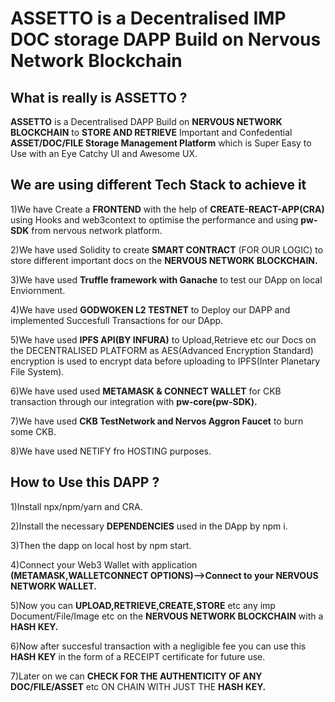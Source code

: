 
# ASSETTO is a Decentralised IMP DOC storage DAPP Build on Nervous Network Blockchain



## What is really is ASSETTO ?

<Strong>ASSETTO</Strong> is a Decentralised DAPP Build on <Strong>NERVOUS NETWORK BLOCKCHAIN</Strong> to <Strong>STORE AND RETRIEVE</Strong>
Important and Confedential <Strong>ASSET/DOC/FILE Storage Management Platform</Strong> which is Super Easy to Use with an Eye Catchy UI and Awesome UX.



## We are using different Tech Stack to achieve it

 1)We have Create a <Strong>FRONTEND</Strong> with the help of <Strong>CREATE-REACT-APP(CRA)</Strong> using Hooks and web3context to optimise the         performance and using <Strong>pw-SDK</Strong> from nervous network platform.

 2)We have used Solidity to create <Strong>SMART CONTRACT</Strong> (FOR OUR LOGIC) to store different important docs on the <Strong>NERVOUS NETWORK       BLOCKCHAIN.</Strong>

 3)We have used <Strong>Truffle framework with Ganache</Strong> to test our DApp on local Enviornment.

 4)We have used <Strong>GODWOKEN L2 TESTNET</Strong> to Deploy our DAPP and implemented Succesfull Transactions for our DApp.

 5)We have used <Strong>IPFS API(BY INFURA)</Strong> to Upload,Retrieve etc our Docs on the DECENTRALISED PLATFORM as AES(Advanced Encryption Standard)
   encryption is used to encrypt data before uploading to IPFS(Inter Planetary File System).

 6)We have used used <Strong>METAMASK & CONNECT WALLET</Strong> for CKB transaction through our integration with <Strong>pw-core(pw-SDK).</Strong>

 7)We have used <Strong>CKB TestNetwork and Nervos Aggron Faucet</Strong> to burn some CKB.

 8)We have used NETIFY fro HOSTING purposes.



## How to Use this DAPP ?

 1)Install npx/npm/yarn and CRA.

 2)Install the necessary <Strong>DEPENDENCIES</Strong> used in the DApp by npm i.

 3)Then the dapp on local host by npm start.

 4)Connect your Web3 Wallet with application <Strong>(METAMASK,WALLETCONNECT OPTIONS)-->Connect to your NERVOUS NETWORK WALLET.</Strong>

 5)Now you can <Strong>UPLOAD,RETRIEVE,CREATE,STORE</Strong> etc any imp Document/File/Image etc on the <Strong>NERVOUS NETWORK BLOCKCHAIN</Strong> with   a <Strong>HASH KEY.</Strong>

 6)Now after succesful transaction with a negligible fee you can use this <Strong>HASH KEY</Strong> in the form of a RECEIPT certificate for future use.

 7)Later on we can <Strong>CHECK FOR THE AUTHENTICITY OF ANY DOC/FILE/ASSET</Strong> etc ON CHAIN WITH JUST THE <Strong>HASH KEY.</Strong>
